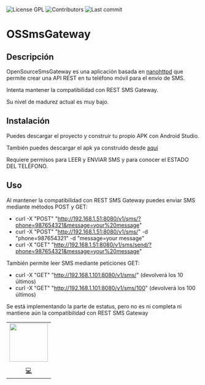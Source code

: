 
<!-- start project-info -->
<!--
project_title: OSSmsGateway
github_project: https://github.com/jmmanzano/OSSmsGateway
license: GPL
icon: /home/josemi/AndroidStudioProjects/OSSmsGateway/app/src/main/ic_launcher-playstore.png
homepage: https://github.com/jmmanzano/OSSmsGateway
license-badge: True
contributors-badge: False
lastcommit-badge: True
codefactor-badge: False
--->

<!-- end project-info -->

<!-- start badges -->

![License GPL](https://img.shields.io/badge/license-GPL-green)
![Contributors](https://img.shields.io/github/contributors-anon/jmmanzano/OSSmsGateway)
![Last commit](https://img.shields.io/github/last-commit/jmmanzano/OSSmsGateway)
<!-- end badges -->

<!-- start description -->
# OSSmsGateway
## Descripción
OpenSourceSmsGateway es una aplicación basada en [nanohttpd](https://github.com/NanoHttpd/nanohttpd) que permite crear una API REST en tu teléfono móvil para el envío de SMS.

Intenta mantener la compatibilidad con REST SMS Gateway.

Su nivel de madurez actual es muy bajo.




<!-- end description -->

<!-- start prerequisites -->


<!-- end prerequisites -->

<!-- start installing -->

## Instalación

Puedes descargar el proyecto y construir tu propio APK con Android Studio.

También puedes descargar el apk ya construido desde [aquí](https://github.com/jmmanzano/OSSmsGateway/releases/download/0.0.1/OSSmsGateway_0.0.1.apk)

Requiere permisos para LEER y ENVIAR SMS y para conocer el ESTADO DEL TELÉFONO.


<!-- end installing -->

<!-- start using -->
## Uso
Al mantener la compatibilidad con REST SMS Gateway puedes enviar SMS mediante métodos POST y GET:

- curl -X "POST" "http://192.168.1.51:8080/v1/sms/?phone=987654321&message=your%20message"
- curl -X "POST" "http://192.168.1.51:8080/v1/sms/" -d "phone=987654321" -d "message=your message"
- curl -X "GET" "http://192.168.1.51:8080/v1/sms/send/?phone=987654321&message=your%20message"

También permite leer SMS mediante peticiones GET:

- curl -X "GET" "http://192.168.1.101:8080/v1/sms/" (devolverá los 10 últimos)
- curl -X "GET" "http://192.168.1.101:8080/v1/sms/100" (devolverá los 100 últimos)

Se está implementando la parte de estatus, pero no es ni completa ni mantiene aún la compatibilidad con REST SMS Gateway


<!-- end using -->

<!-- start contributing -->


<!-- end contributing -->

<!-- start contributors -->


<!-- end contributors -->

<!-- start table-contributors -->

<table id="contributors">
	<tr id="info_avatar">
		<td id="jmmanzano" align="center">
			<a href="https://github.com/jmmanzano">
				<img src="" width="100px"/>
			</a>
		</td>
	</tr>
	<tr id="info_name">
		<td id="jmmanzano" align="center">
			<a href="https://github.com/jmmanzano">
				<strong></strong>
			</a>
		</td>
	</tr>
	<tr id="info_commit">
		<td id="jmmanzano" align="center">
			<a href="/commits?author=jmmanzano">
				<span id="role">💻</span>
			</a>
		</td>
	</tr>
</table>
<!-- end table-contributors -->
